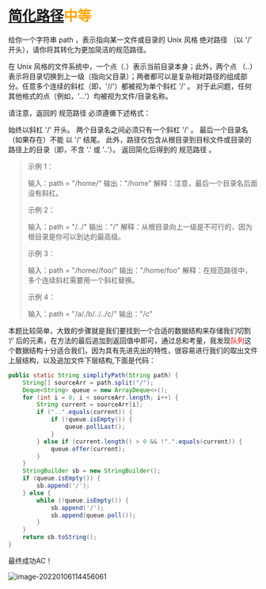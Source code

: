 # [简化路径](https://leetcode-cn.com/problems/simplify-path/)<font color=orange>中等</font>

给你一个字符串 path ，表示指向某一文件或目录的 Unix 风格 绝对路径 （以 '/' 开头），请你将其转化为更加简洁的规范路径。

在 Unix 风格的文件系统中，一个点（.）表示当前目录本身；此外，两个点 （..） 表示将目录切换到上一级（指向父目录）；两者都可以是复杂相对路径的组成部分。任意多个连续的斜杠（即，'//'）都被视为单个斜杠 '/' 。 对于此问题，任何其他格式的点（例如，'...'）均被视为文件/目录名称。

请注意，返回的 规范路径 必须遵循下述格式：

始终以斜杠 '/' 开头。
两个目录名之间必须只有一个斜杠 '/' 。
最后一个目录名（如果存在）不能 以 '/' 结尾。
此外，路径仅包含从根目录到目标文件或目录的路径上的目录（即，不含 '.' 或 '..'）。
返回简化后得到的 规范路径 。

>  示例 1：
>
> 输入：path = "/home/"
> 输出："/home"
> 解释：注意，最后一个目录名后面没有斜杠。 
>
> 示例 2：
>
> 输入：path = "/../"
> 输出："/"
> 解释：从根目录向上一级是不可行的，因为根目录是你可以到达的最高级。
>
> 示例 3：
>
> 输入：path = "/home//foo/"
> 输出："/home/foo"
> 解释：在规范路径中，多个连续斜杠需要用一个斜杠替换。
>
> 示例 4：
>
> 输入：path = "/a/./b/../../c/"
> 输出："/c"

本题比较简单，大致的步骤就是我们要找到一个合适的数据结构来存储我们切割 ‘/’ 后的元素，在方法的最后追加到返回值中即可，通过总和考量，我发现<font color=red>队列</font>这个数据结构十分适合我们，因为具有先进先出的特性，很容易进行我们的取出文件上层结构，以及追加文件下层结构,下面是代码：

```java
public static String simplifyPath(String path) {
    String[] sourceArr = path.split("/");
    Deque<String> queue = new ArrayDeque<>();
    for (int i = 0; i < sourceArr.length; i++) {
        String current = sourceArr[i];
        if ("..".equals(current)) {
            if (!queue.isEmpty()) {
                queue.pollLast();
            }
        } else if (current.length() > 0 && !".".equals(current)) {
            queue.offer(current);
        }
    }
    StringBuilder sb = new StringBuilder();
    if (queue.isEmpty()) {
        sb.append('/');
    } else {
        while (!queue.isEmpty()) {
            sb.append('/');
            sb.append(queue.poll());
        }
    }
    return sb.toString();
}
```

最终成功AC！

![image-20220106114456061](http://image.tinx.top/image-20220106114456061.png)